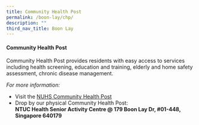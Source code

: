 ```yaml
---
title: Community Health Post
permalink: /boon-lay/chp/
description: ""
third_nav_title: Boon Lay
---
```

#### **Community Health Post** 

Community Health Post provides residents with easy access to services including health screening, education and training, elderly and home safety assessment, chronic disease management.

*For more information:*
* Visit the [NUHS Community Health Post](https://www.nuhs.edu.sg/Care-in-the-Community/Staying-Healthy/Pages/Community-Health-Post.aspx)
* Drop by our physical Community Health Post:<br> **NTUC Health Senior Activity Centre @ 179 Boon Lay Dr, #01-448, Singapore 640179**
